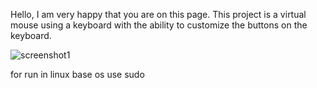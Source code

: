 Hello, I am very happy that you are on this page. This project is a virtual mouse using a keyboard with the ability to customize the buttons on the keyboard. 

![screenshot1](https://raw.githubusercontent.com/mahdi-rfz/vrmouse_keyboard_version/master/other/pic1.png?token=GHSAT0AAAAAACR4LFA6ULAY2PV7ZYBEAXHMZR2K7XQ)




for run in linux base os use sudo 
